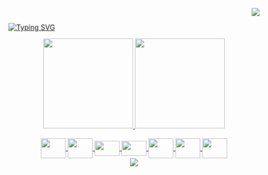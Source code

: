 <div align="right">

  ![](https://visitor-badge.laobi.icu/badge?page_id=creative201347)
</div>

 <a href="https://git.io/typing-svg"><img src="https://readme-typing-svg.herokuapp.com?size=30&color=F7273A&center=true&vCenter=true&lines=Namaste+%F0%9F%99%8F" alt="Typing SVG" /></a>


<div align="center">
  <a href="https://github.com/creative201347">
  <img height="180em" src="https://github-readme-stats.vercel.app/api?username=creative201347&show_icons=true&theme=dracula&include_all_commits=true&count_private=true"/>
  <img height="180em" src="https://github-readme-stats.vercel.app/api/top-langs/?username=creative201347&layout=compact&langs_count=7&theme=dracula"/>
  
<div style="display: inline_block"><br>
  <img align="center" height="40" width="50" src="https://cdn.jsdelivr.net/gh/devicons/devicon/icons/c/c-original.svg" />
  <img align="center" height="40" width="50" src="https://cdn.jsdelivr.net/gh/devicons/devicon/icons/cplusplus/cplusplus-original.svg" />
  <img align="center" height="30" width="50" src="https://cdn.jsdelivr.net/gh/devicons/devicon/icons/javascript/javascript-original.svg" />
  <img align="center" height="30" width="50" src="https://cdn.jsdelivr.net/gh/devicons/devicon/icons/typescript/typescript-original.svg" />
  <img align="center" height="40" width="50" src="https://cdn.jsdelivr.net/gh/devicons/devicon/icons/python/python-original.svg" />
  <img align="center" height="40" width="50" src="https://cdn.jsdelivr.net/gh/devicons/devicon/icons/go/go-original-wordmark.svg" />
  <img align="center" height="40" width="50" src="https://cdn.jsdelivr.net/gh/devicons/devicon/icons/rust/rust-plain.svg" />

</div>
  
<img src="https://github.com/creative201347/creative201347/blob/output/github-contribution-grid-snake.svg" />
  
</div>




